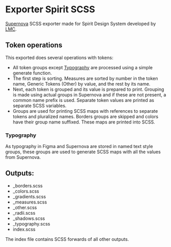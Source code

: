 # Exporter Spirit SCSS
[Supernova][supernova-studio] SCSS exporter made for Spirit Design System developed by [LMC][lmc].

## Token operations
This exported does several operations with tokens:
- All token groups except [Typography](#typography) are processed using a simple generate function.
- The first step is sorting. Measures are sorted by number in the token name, Generic Tokens (Other) by value, and the rest by its name.
- Next, each token is grouped and its value is prepared to print. Grouping is made using actual groups in Supernova and if these are not present, a common name prefix is used. Separate token values are printed as separate SCSS variables.
- Groups are used for printing SCSS maps with references to separate tokens and pluralized names. Borders groups are skipped and colors have their group name suffixed. These maps are printed into SCSS.

### Typography
As typography in Figma and Supernova are stored in named text style groups, these groups are used to generate SCSS maps with all the values from Supernova.

## Outputs:
- _borders.scss
- _colors.scss
- _gradients.scss
- _measures.scss
- _other.scss
- _radii.scss
- _shadows.scss
- _typography.scss
- index.scss

The index file contains SCSS forwards of all other outputs.

[supernova-studio]: https://github.com/Supernova-Studio
[lmc]: https://github.com/lmc-eu
